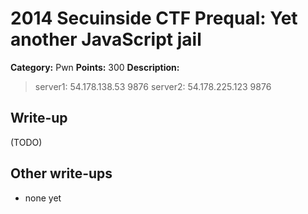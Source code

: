 # 2014 Secuinside CTF Prequal: Yet another JavaScript jail

**Category:** Pwn
**Points:** 300
**Description:**

> server1: 54.178.138.53 9876
> server2: 54.178.225.123 9876

## Write-up

(TODO)

## Other write-ups

* none yet
